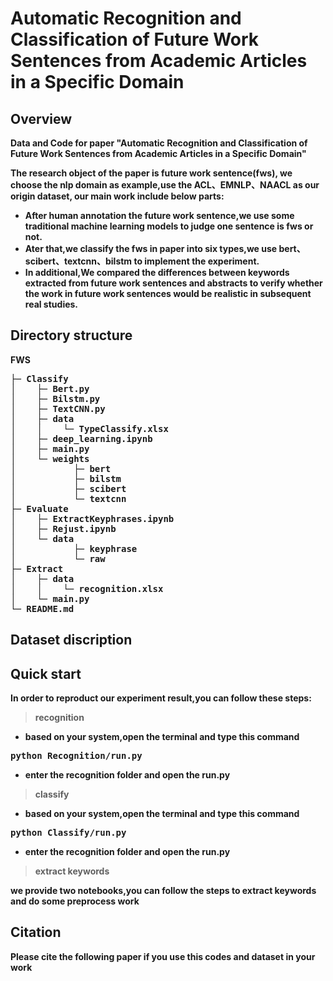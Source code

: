 # Automatic Recognition and Classification of Future Work Sentences from Academic Articles in a Specific Domain

## Overview
<b> Data and Code for paper "Automatic Recognition and Classification of Future Work Sentences from Academic Articles in a Specific Domain"

The research object of the paper is future work sentence(fws), we choose the nlp domain as example,use the ACL、EMNLP、NAACL as our origin dataset, our main work include below parts:
* After human annotation the future work sentence,we use some traditional machine learning models to judge one sentence is fws or not.
* Ater that,we classify the fws in paper into six types,we use bert、scibert、textcnn、bilstm to implement the experiment.
* In additional,We compared the differences between keywords extracted from future work sentences and abstracts to verify whether
the work in future work sentences would be realistic in subsequent real studies.

## Directory structure
FWS
<pre>
├─ Classify
│    ├─ Bert.py
│    ├─ Bilstm.py
│    ├─ TextCNN.py
│    ├─ data
│    │    └─ TypeClassify.xlsx
│    ├─ deep_learning.ipynb
│    ├─ main.py
│    └─ weights
│           ├─ bert
│           ├─ bilstm
│           ├─ scibert
│           └─ textcnn
├─ Evaluate
│    ├─ ExtractKeyphrases.ipynb
│    ├─ Rejust.ipynb
│    └─ data
│           ├─ keyphrase
│           └─ raw
├─ Extract
│    ├─ data
│    │    └─ recognition.xlsx
│    └─ main.py
└─ README.md
</pre>

## Dataset discription

## Quick start
In order to reproduct our experiment result,you can follow these steps:

> recognition 

* based on your system,open the terminal and type this command
<pre>python Recognition/run.py </pre>
* enter the recognition folder and open the run.py

> classify

* based on your system,open the terminal and type this command
<pre>python Classify/run.py</pre>
* enter the recognition folder and open the run.py

> extract keywords

we provide two notebooks,you can follow the steps to extract keywords and do some preprocess work

## Citation
Please cite the following paper if you use this codes and dataset in your work
